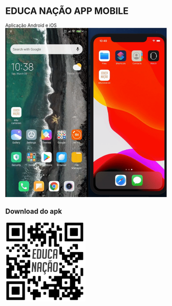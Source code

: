 # EDUCA **N**AÇÃO APP MOBILE

Aplicação Android e iOS
![android](./qr-code/android.gif)

## Download do apk

![download-apk](./qr-code/educa-nacao-app-qrcode.png)
